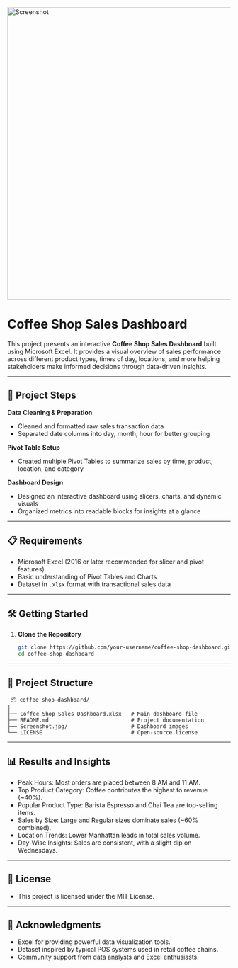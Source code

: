 <img width="1525" height="660" alt="Screenshot" src="https://github.com/user-attachments/assets/325ec131-18fb-4d25-a324-7658ba2a438e" />

# Coffee Shop Sales Dashboard

This project presents an interactive **Coffee Shop Sales Dashboard** built using Microsoft Excel. It provides a visual overview of sales performance across different product types, times of day, locations, and more helping stakeholders make informed decisions through data-driven insights.

---

## 🚀 Project Steps

**Data Cleaning & Preparation**
   - Cleaned and formatted raw sales transaction data
   - Separated date columns into day, month, hour for better grouping

**Pivot Table Setup**
   - Created multiple Pivot Tables to summarize sales by time, product, location, and category

**Dashboard Design**
   - Designed an interactive dashboard using slicers, charts, and dynamic visuals
   - Organized metrics into readable blocks for insights at a glance

---

## 📋 Requirements

- Microsoft Excel (2016 or later recommended for slicer and pivot features)
- Basic understanding of Pivot Tables and Charts
- Dataset in `.xlsx` format with transactional sales data

---

## 🛠️ Getting Started

1. **Clone the Repository**
   ```bash
   git clone https://github.com/your-username/coffee-shop-dashboard.git
   cd coffee-shop-dashboard

---

## 📁 Project Structure

```
 📦 coffee-shop-dashboard/
│
├── Coffee_Shop_Sales_Dashboard.xlsx   # Main dashboard file
├── README.md                          # Project documentation
├── Screenshot.jpg/                    # Dashboard images
└── LICENSE                            # Open-source license
```

---

## 📊 Results and Insights
- Peak Hours: Most orders are placed between 8 AM and 11 AM.
- Top Product Category: Coffee contributes the highest to revenue (~40%).
- Popular Product Type: Barista Espresso and Chai Tea are top-selling items.
- Sales by Size: Large and Regular sizes dominate sales (~60% combined).
- Location Trends: Lower Manhattan leads in total sales volume.
- Day-Wise Insights: Sales are consistent, with a slight dip on Wednesdays.

---

## 📄 License
- This project is licensed under the MIT License.

---

## 🙌 Acknowledgments
- Excel for providing powerful data visualization tools.
- Dataset inspired by typical POS systems used in retail coffee chains.
- Community support from data analysts and Excel enthusiasts.
